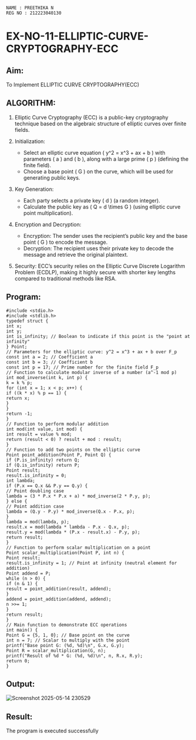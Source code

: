 ```
NAME : PREETHIKA N
REG NO : 212223040130
```

# EX-NO-11-ELLIPTIC-CURVE-CRYPTOGRAPHY-ECC

## Aim:
To Implement ELLIPTIC CURVE CRYPTOGRAPHY(ECC)


## ALGORITHM:

1. Elliptic Curve Cryptography (ECC) is a public-key cryptography technique based on the algebraic structure of elliptic curves over finite fields.

2. Initialization:
   - Select an elliptic curve equation \( y^2 = x^3 + ax + b \) with parameters \( a \) and \( b \), along with a large prime \( p \) (defining the finite field).
   - Choose a base point \( G \) on the curve, which will be used for generating public keys.

3. Key Generation:
   - Each party selects a private key \( d \) (a random integer).
   - Calculate the public key as \( Q = d \times G \) (using elliptic curve point multiplication).

4. Encryption and Decryption:
   - Encryption: The sender uses the recipient’s public key and the base point \( G \) to encode the message.
   - Decryption: The recipient uses their private key to decode the message and retrieve the original plaintext.

5. Security: ECC’s security relies on the Elliptic Curve Discrete Logarithm Problem (ECDLP), making it highly secure with shorter key lengths compared to traditional methods like RSA.

## Program:
```
#include <stdio.h>
#include <stdlib.h>
typedef struct {
int x;
int y;
int is_infinity; // Boolean to indicate if this point is the "point at infinity"
} Point;
// Parameters for the elliptic curve: y^2 = x^3 + ax + b over F_p
const int a = 2; // Coefficient a
const int b = 3; // Coefficient b
const int p = 17; // Prime number for the finite field F_p
// Function to calculate modular inverse of a number (a^-1 mod p)
int mod_inverse(int k, int p) {
k = k % p;
for (int x = 1; x < p; x++) {
if ((k * x) % p == 1) {
return x;
}
}
return -1;
}
// Function to perform modular addition
int mod(int value, int mod) {
int result = value % mod;
return (result < 0) ? result + mod : result;
}
// Function to add two points on the elliptic curve
Point point_addition(Point P, Point Q) {
if (P.is_infinity) return Q;
if (Q.is_infinity) return P;
Point result;
result.is_infinity = 0;
int lambda;
if (P.x == Q.x && P.y == Q.y) {
// Point doubling case
lambda = (3 * P.x * P.x + a) * mod_inverse(2 * P.y, p);
} else {
// Point addition case
lambda = (Q.y - P.y) * mod_inverse(Q.x - P.x, p);
}
lambda = mod(lambda, p);
result.x = mod(lambda * lambda - P.x - Q.x, p);
result.y = mod(lambda * (P.x - result.x) - P.y, p);
return result;
}
// Function to perform scalar multiplication on a point
Point scalar_multiplication(Point P, int n) {
Point result;
result.is_infinity = 1; // Point at infinity (neutral element for addition)
Point addend = P;
while (n > 0) {
if (n & 1) {
result = point_addition(result, addend);
}
addend = point_addition(addend, addend);
n >>= 1;
}
return result;
}
// Main function to demonstrate ECC operations
int main() {
Point G = {5, 1, 0}; // Base point on the curve
int n = 7; // Scalar to multiply with the point
printf("Base point G: (%d, %d)\n", G.x, G.y);
Point R = scalar_multiplication(G, n);
printf("Result of %d * G: (%d, %d)\n", n, R.x, R.y);
return 0;
}
```
## Output:
![Screenshot 2025-05-14 230529](https://github.com/user-attachments/assets/5b9b9261-86c9-4fef-bc2a-5dbb9a23b361)

## Result:
The program is executed successfully

